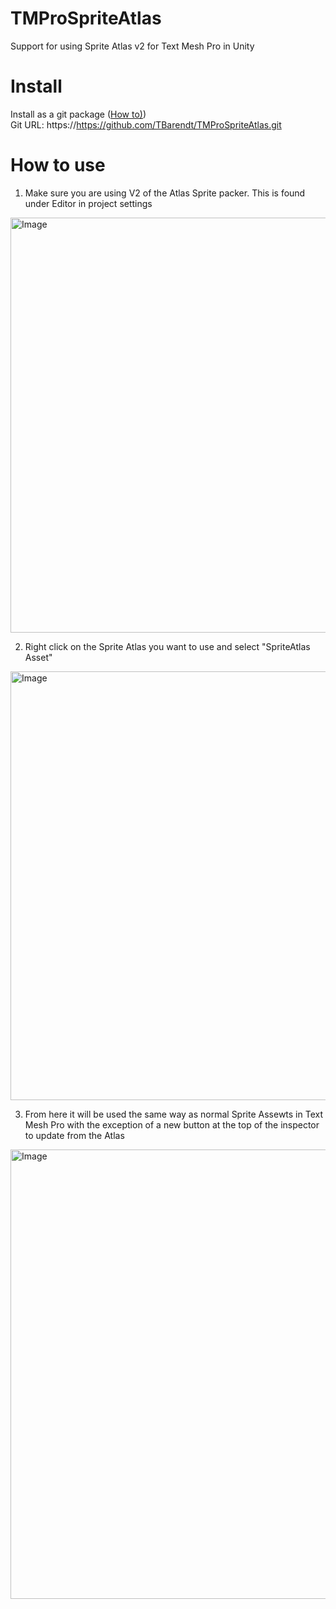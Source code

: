 # TMProSpriteAtlas
Support for using Sprite Atlas v2 for Text Mesh Pro in Unity

# Install

Install as a git package ([How to)](https://docs.unity3d.com/Manual/upm-ui-giturl.html))
<br>Git URL: https://https://github.com/TBarendt/TMProSpriteAtlas.git</br>

# How to use

1) Make sure you are using V2 of the Atlas Sprite packer. This is found under Editor in project settings
<img width="664" alt="Image" src="https://github.com/user-attachments/assets/238f2d32-81a4-4d0f-a0dd-8a27a7ad3eaa" />


2) Right click on the Sprite Atlas you want to use and select "SpriteAtlas Asset"
<img width="686" alt="Image" src="https://github.com/user-attachments/assets/7db3ba99-226c-4d46-ace0-eac0b2e37d5d" />


3) From here it will be used the same way as normal Sprite Assewts in Text Mesh Pro with the exception of  a new button at the top of the inspector to update from the Atlas
<img width="719" alt="Image" src="https://github.com/user-attachments/assets/633883ef-4fe0-44bb-b4a0-0f532dc734eb" />


